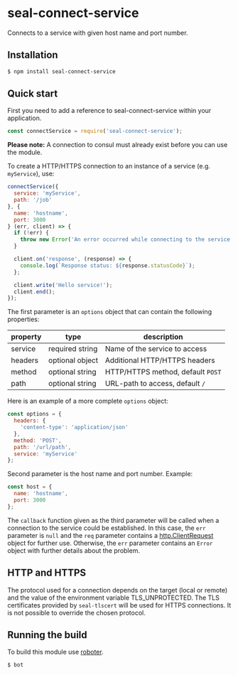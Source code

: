 # seal-connect-service

Connects to a service with given host name and port number.

## Installation

```bash
$ npm install seal-connect-service
```

## Quick start

First you need to add a reference to seal-connect-service within your application.

```javascript
const connectService = require('seal-connect-service');
```

**Please note:** A connection to consul must already exist before you can use the module.

To create a HTTP/HTTPS connection to an instance of a service (e.g. `myService`), use:

```javascript
connectService({
  service: 'myService',
  path: '/job'
}, {
  name: 'hostname',
  port: 3000
} (err, client) => {
  if (!err) {
    throw new Error('An error occurred while connecting to the service.');
  }

  client.on('response', (response) => {
    console.log(`Response status: ${response.statusCode}`);
  };

  client.write('Hello service!');
  client.end();
});
```

The first parameter is an `options` object that can contain the following properties:

| property  | type            | description                        |
|-----------|-----------------|------------------------------------|
| service   | required string | Name of the service to access      |
| headers   | optional object | Additional HTTP/HTTPS headers      |
| method    | optional string | HTTP/HTTPS method, default `POST`  |
| path      | optional string | URL-path to access, default `/`    |

Here is an example of a more complete `options` object:

```javascript
const options = {
  headers: {
    'content-type': 'application/json'
  },
  method: 'POST',
  path: '/url/path',
  service: 'myService'
};
```

Second parameter is the host name and port number. Example:

```javascript
const host = {
  name: 'hostname',
  port: 3000
};
```

The `callback` function given as the third parameter will be called when a connection to the service could be established. In this case, the `err` parameter is `null` and the `req` parameter contains a [http.ClientRequest](https://nodejs.org/api/http.html#http_class_http_clientrequest) object for further use. Otherwise, the `err` parameter contains an `Error` object with further details about the problem.

## HTTP and HTTPS

The protocol used for a connection depends on the target (local or remote) and the value of the environment variable TLS_UNPROTECTED. The TLS certificates provided by `seal-tlscert` will be used for HTTPS connections. It is not possible to override the chosen protocol.

## Running the build

To build this module use [roboter](https://www.npmjs.com/package/roboter).

```bash
$ bot
```
